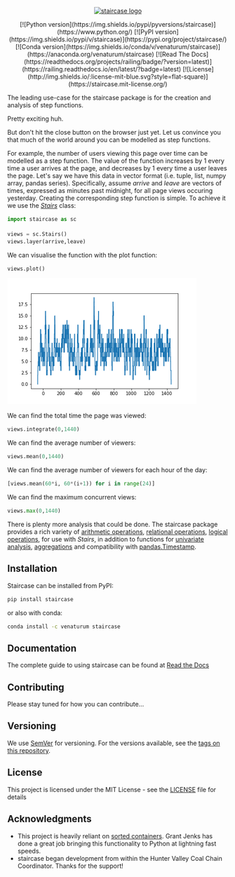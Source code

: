 <p align="center"><a href="https://github.com/venaturum/staircase"><img src="https://github.com/venaturum/staircase/blob/master/docs/img/staircase.png?raw=true" title="staircase logo" alt="staircase logo"></a></p>

<p align="center">
[![Python version](https://img.shields.io/pypi/pyversions/staircase)](https://www.python.org/)
[![PyPI version](https://img.shields.io/pypi/v/staircase)](https://pypi.org/project/staircase/)
[![Conda version](https://img.shields.io/conda/v/venaturum/staircase)](https://anaconda.org/venaturum/staircase)
[![Read The Docs](https://readthedocs.org/projects/railing/badge/?version=latest)](https://railing.readthedocs.io/en/latest/?badge=latest) 
[![License](http://img.shields.io/:license-mit-blue.svg?style=flat-square)](https://staircase.mit-license.org/) 
</p>

The leading use-case for the staircase package is for the creation and analysis of step functions.

Pretty exciting huh.

But don't hit the close button on the browser just yet.  Let us convince you that much of the world around you can be modelled as step functions.

For example, the number of users viewing this page over time can be modelled as a step function.  The value of the function increases by 1 every time a user arrives at the page, and decreases by 1 every time a user leaves the page.  Let's say we have this data in vector format (i.e. tuple, list, numpy array, pandas series).  Specifically, assume *arrive* and *leave* are vectors of times, expressed as minutes past midnight, for all page views occuring yesterday.  Creating the corresponding step function is simple.  To achieve it we use the *[Stairs](https://railing.readthedocs.io/en/latest/Stairs.html)* class:

```python
import staircase as sc

views = sc.Stairs()
views.layer(arrive,leave)
```

We can visualise the function with the plot function:
```python
views.plot()
```
<p align="left"><img src="docs/img/pageviews.png?raw=true" title="pageviews example" alt="pageviews example"></p>

We can find the total time the page was viewed:
```python
views.integrate(0,1440)
```

We can find the average number of viewers:
```python
views.mean(0,1440)
```

We can find the average number of viewers for each hour of the day:
```python
[views.mean(60*i, 60*(i+1)) for i in range(24)]
```

We can find the maximum concurrent views:
```python
views.max(0,1440)
```

There is plenty more analysis that could be done.  The staircase package provides a rich variety of [arithmetic operations](https://railing.readthedocs.io/en/latest/Stairs.html#arithmetic-operators), [relational operations](https://railing.readthedocs.io/en/latest/Stairs.html#relational-operators), [logical operations](https://railing.readthedocs.io/en/latest/Stairs.html#logical-operators), for use with *Stairs*, in addition to functions for [univariate analysis](https://railing.readthedocs.io/en/latest/Stairs.html#summary-statistics), [aggregations](https://railing.readthedocs.io/en/latest/multi_stair.html) and compatibility with [pandas.Timestamp](https://railing.readthedocs.io/en/latest/multi_stair.html).


## Installation

Staircase can be installed from PyPI:

```bash
pip install staircase
```

or also with conda:

```bash
conda install -c venaturum staircase
```

## Documentation
The complete guide to using staircase can be found at [Read the Docs](https://railing.readthedocs.io/en/latest/index.html)


## Contributing

Please stay tuned for how you can contribute...


## Versioning

We use [SemVer](http://semver.org/) for versioning. For the versions available, see the [tags on this repository](https://github.com/venaturum/staircase/tags). 


## License

This project is licensed under the MIT License - see the [LICENSE](LICENSE) file for details

## Acknowledgments

* This project is heavily reliant on [sorted containers](http://www.grantjenks.com/docs/sortedcontainers/).  Grant Jenks has done a great job bringing this functionality to Python at lightning fast speeds.
* staircase began development from within the Hunter Valley Coal Chain Coordinator.  Thanks for the support!